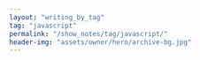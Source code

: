 ```yaml
---
layout: "writing_by_tag"
tag: "javascript"
permalink: "/show_notes/tag/javascript/"
header-img: "assets/owner/hero/archive-bg.jpg"
---
```

